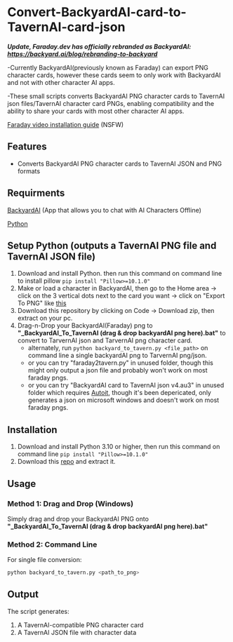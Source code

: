 # Convert-BackyardAI-card-to-TavernAI-card-json
***Update, Faraday.dev has officially rebranded as BackyardAI: https://backyard.ai/blog/rebranding-to-backyard***

-Currently BackyardAI(previously known as Faraday) can export PNG character cards, however these cards seem to only work with BackyardAI and not with other character AI apps.

-These small scripts converts BackyardAI PNG character cards to TavernAI json files/TavernAI character card PNGs, enabling compatibility and the ability to share your cards with most other character AI apps.

[Faraday video installation guide](https://www.youtube.com/watch?v=i_vM8T-oXSw) (NSFW)

## Features

- Converts BackyardAI PNG character cards to TavernAI JSON and PNG formats

## Requirments

[BackyardAI](https://backyard.ai/) (App that allows you to chat with AI Characters Offline)

[Python](https://www.python.org/)

## Setup Python (outputs a TavernAI PNG file and TavernAI JSON file)

1) Download and install Python. then run this command on command line to install pillow `pip install "Pillow>=10.1.0"`
2) Make or load a character in BackyardAI, then go to the Home area -> click on the 3 vertical dots next to the card you want -> click on "Export To PNG" like [this](https://files.catbox.moe/i7zusw.png)
3) Download this repository by clicking on Code -> Download zip, then extract on your pc.
4) Drag-n-Drop your BackyardAI(Faraday) png to **"_BackyardAI_To_TavernAI (drag & drop backyardAI png here).bat"** to convert to TarvernAI json and TarvernAI png character card.
   - alternately, run `python backyard_to_tavern.py <file_path>` on command line a single backyardAI png to TarvernAI png/json.
   - or you can try "faraday2tavern.py" in unused folder, though this might only output a json file and probably won't work on most faraday pngs.
   - or you can try "BackyardAI card to TavernAI json v4.au3" in unused folder which requires [Autoit](https://www.autoitscript.com/cgi-bin/getfile.pl?autoit3/autoit-v3-setup.zip), though it's been depericated, only generates a json on microsoft windows and doesn't work on most faraday pngs.

## Installation

1. Download and install Python 3.10 or higher, then run this command on command line `pip install "Pillow>=10.1.0"`
2. Download this [repo](https://github.com/EliseWindbloom/Convert-BackyardAI-card-to-TavernAI-png-json/archive/refs/heads/main.zip) and extract it.

## Usage

### Method 1: Drag and Drop (Windows)
Simply drag and drop your BackyardAI PNG onto **"_BackyardAI_To_TavernAI (drag & drop backyardAI png here).bat"**

### Method 2: Command Line

For single file conversion:
```bash
python backyard_to_tavern.py <path_to_png>
```

## Output

The script generates:
1. A TavernAI-compatible PNG character card
2. A TavernAI JSON file with character data
